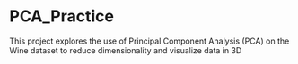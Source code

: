 # PCA_Practice
This project explores the use of Principal Component Analysis (PCA) on the Wine dataset to reduce dimensionality and visualize data in 3D
